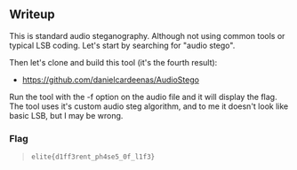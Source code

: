 ## Writeup

This is standard audio steganography. Although not using common tools or typical LSB coding. Let's start by searching for "audio stego".

Then let's clone and build this tool (it's the fourth result):

- https://github.com/danielcardeenas/AudioStego

Run the tool with the -f option on the audio file and it will display the flag.
The tool uses it's custom audio steg algorithm, and to me it doesn't look like basic LSB, but I may be wrong.

### Flag

> `elite{d1ff3rent_ph4se5_0f_l1f3}`